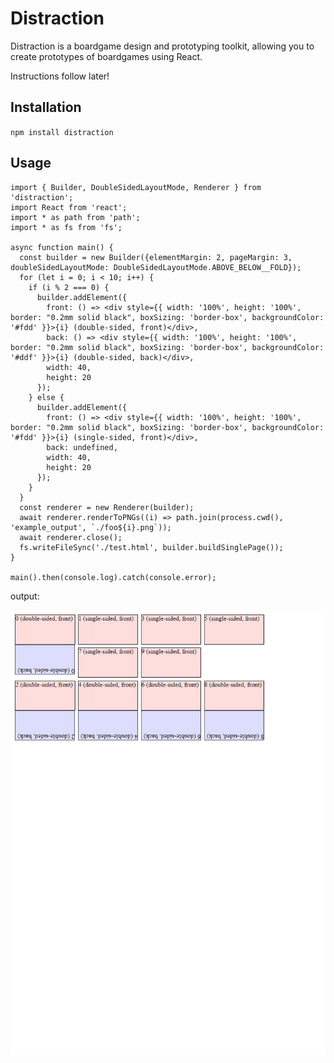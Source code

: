 # Distraction

Distraction is a boardgame design and prototyping toolkit, allowing you to create prototypes of boardgames using React.

Instructions follow later!

## Installation

`npm install distraction`

## Usage

```tsx
import { Builder, DoubleSidedLayoutMode, Renderer } from 'distraction';
import React from 'react';
import * as path from 'path';
import * as fs from 'fs';

async function main() {
  const builder = new Builder({elementMargin: 2, pageMargin: 3, doubleSidedLayoutMode: DoubleSidedLayoutMode.ABOVE_BELOW__FOLD});
  for (let i = 0; i < 10; i++) {
    if (i % 2 === 0) {
      builder.addElement({
        front: () => <div style={{ width: '100%', height: '100%', border: "0.2mm solid black", boxSizing: 'border-box', backgroundColor: '#fdd' }}>{i} (double-sided, front)</div>,
        back: () => <div style={{ width: '100%', height: '100%', border: "0.2mm solid black", boxSizing: 'border-box', backgroundColor: '#ddf' }}>{i} (double-sided, back)</div>,
        width: 40,
        height: 20
      });
    } else {
      builder.addElement({
        front: () => <div style={{ width: '100%', height: '100%', border: "0.2mm solid black", boxSizing: 'border-box', backgroundColor: '#fdd' }}>{i} (single-sided, front)</div>,
        back: undefined,
        width: 40,
        height: 20
      });
    }
  }
  const renderer = new Renderer(builder);
  await renderer.renderToPNGs((i) => path.join(process.cwd(), 'example_output', `./foo${i}.png`));
  await renderer.close();
  fs.writeFileSync('./test.html', builder.buildSinglePage());
}

main().then(console.log).catch(console.error);
```

output:

![generated image 1](./example_output/foo0.png)